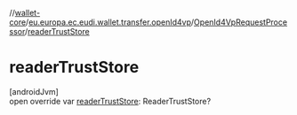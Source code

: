 //[wallet-core](../../../index.md)/[eu.europa.ec.eudi.wallet.transfer.openId4vp](../index.md)/[OpenId4VpRequestProcessor](index.md)/[readerTrustStore](reader-trust-store.md)

# readerTrustStore

[androidJvm]\
open override var [readerTrustStore](reader-trust-store.md): ReaderTrustStore?
